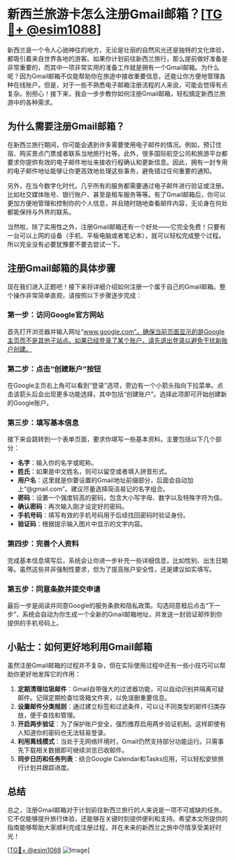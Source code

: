 # 新西兰旅游卡怎么注册Gmail邮箱？[[TG💪+ @esim1088](https://t.me/s/esim1088)]

新西兰是一个令人心驰神往的地方，无论是壮丽的自然风光还是独特的文化体验，都吸引着来自世界各地的游客。如果你计划前往新西兰旅行，那么提前做好准备是非常重要的，而其中一项非常实用的准备工作就是拥有一个Gmail邮箱。为什么呢？因为Gmail邮箱不仅能帮助你在旅途中接收重要信息，还能让你方便地管理各种在线账户。但是，对于一些不熟悉电子邮箱注册流程的人来说，可能会觉得有点复杂。别担心！接下来，我会一步步教你如何注册Gmail邮箱，轻松搞定新西兰旅游中的各种需求。

## 为什么需要注册Gmail邮箱？

在新西兰旅行期间，你可能会遇到许多需要使用电子邮件的情况。例如，预订住宿、购买景点门票或者联系当地旅行社等。此外，很多国际航空公司和旅游平台都要求你提供有效的电子邮件地址来接收行程确认和更新信息。因此，拥有一封专用的电子邮件地址能够让你更高效地处理这些事务，避免错过任何重要的通知。

另外，在当今数字化时代，几乎所有的服务都需要通过电子邮件进行验证或注册。比如社交媒体账号、银行账户、甚至是租车服务等等。有了Gmail邮箱后，你可以更加方便地管理和控制你的个人信息，并且随时随地查看邮件内容，无论身在何处都能保持与外界的联系。

当然啦，除了实用性之外，注册Gmail邮箱还有一个好处——它完全免费！只要有一台可以上网的设备（手机、平板电脑或者笔记本），就可以轻松完成整个过程。所以完全没有必要犹豫要不要去尝试一下。

## 注册Gmail邮箱的具体步骤

现在我们进入正题吧！接下来将详细介绍如何注册一个属于自己的Gmail邮箱。整个操作非常简单直观，请按照以下步骤逐步完成：

### 第一步：访问Google官方网站
首先打开浏览器并输入网址“www.google.com”。确保当前页面显示的是Google主页而不是其他子站点。如果已经登录了某个账户，请先退出登录以避免干扰新账户创建。

### 第二步：点击“创建账户”按钮
在Google主页右上角可以看到“登录”选项，旁边有一个小箭头指向下拉菜单。点击该箭头后会出现更多功能选择，其中包括“创建账户”。选择此项即可开始创建新的Google账户。

### 第三步：填写基本信息
接下来会跳转到一个表单页面，要求你填写一些基本资料。主要包括以下几个部分：
- **名字**：输入你的名字或昵称。
- **姓氏**：如果是中文姓名，则可以留空或者填入拼音形式。
- **用户名**：这里就是你要设置的Gmail地址前缀部分，后面会自动加上“@gmail.com”。建议尽量选择简洁易记的名字组合。
- **密码**：设置一个强度较高的密码，包含大小写字母、数字以及特殊字符为佳。
- **确认密码**：再次输入刚才设定好的密码。
- **手机号码**：填写有效的手机号码用于后续找回密码时验证身份。
- **验证码**：根据提示输入图片中显示的文字内容。

### 第四步：完善个人资料
完成基本信息填写后，系统会让你进一步补充一些详细信息，比如性别、出生日期等。虽然这些并非强制性要求，但为了提高账户安全性，还是建议如实填写。

### 第五步：同意条款并提交申请
最后一步是阅读并同意Google的服务条款和隐私政策。勾选同意框后点击“下一步”，系统会自动为你生成一个全新的Gmail邮箱地址，并发送一封验证邮件到你提供的手机号码上。

## 小贴士：如何更好地利用Gmail邮箱

虽然注册Gmail邮箱的过程并不复杂，但在实际使用过程中还有一些小技巧可以帮助你更好地发挥它的作用：

1. **定期清理垃圾邮件**：Gmail自带强大的过滤器功能，可以自动识别并隔离可疑邮件。记得定期检查垃圾箱文件夹，以免误删重要信息。
2. **设置邮件分类规则**：通过建立标签和过滤条件，可以让不同类型的邮件归类存放，便于查找和管理。
3. **开启两步验证**：为了保护账户安全，强烈推荐启用两步验证机制。这样即使有人知道你的密码也无法轻易登录。
4. **利用离线模式**：当处于无网络环境时，Gmail仍然支持部分功能运行。只需事先下载相关数据即可继续浏览已收邮件。
5. **同步日历和任务列表**：结合Google Calendar和Tasks应用，可以轻松安排旅行计划并跟踪进度。

## 总结

总之，注册Gmail邮箱对于计划前往新西兰旅行的人来说是一项不可或缺的任务。它不仅能够提升旅行体验，还能够在关键时刻提供便利和支持。希望本文所提供的指南能够帮助大家顺利完成注册过程，并在未来的新西兰之旅中尽情享受美好时光！

[[TG💪+ @esim1088](https://t.me/s/esim1088) ![Image](https://i.postimg.cc/4NQfJmqS/Snipaste-2025-05-13-00-14-12.png)]